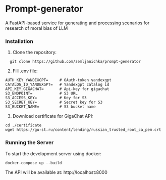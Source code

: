 # Prompt-generator

A FastAPI-based service for generating and processing scenarios for research of moral bias of LLM

### Installation

1. Clone the repository:
 ```
   git clone https://github.com/zemljanichka/prompt-generator
 ```

2. Fill .env file:
 ```
AUTH_KEY_YANDEXGPT=     # OAuth-token yandexgpt
CATALOG_ID_YANDEXGPT=   # Yandexgpt catalog id
API_KEY_GIGACHAT=       # Api-key for gigachat
S3_ENDPOINT=            # S3 URL
S3_ACCESS_KEY=          # Key for S3
S3_SECRET_KEY=          # Secret key for S3
S3_BUCKET_NAME=         # S3 bucket name
 ```

 3. Download certificate for GigaChat API:
 ```
 cd ./certificate
 wget https://gu-st.ru/content/lending/russian_trusted_root_ca_pem.crt
 ```

### Running the Server

To start the development server using docker:
 ```
 docker-compose up --build
 ```

The API will be available at: http://localhost:8000